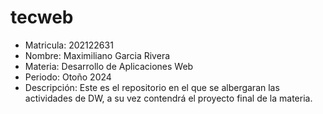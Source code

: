 # tecweb
- Matricula: 202122631
- Nombre: Maximiliano Garcia Rivera
- Materia: Desarrollo de Aplicaciones Web
- Periodo: Otoño 2024
- Descripción: Este es el repositorio en el que se albergaran las actividades de DW, a su vez contendrá el proyecto final de la materia.
